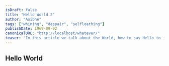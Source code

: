 ```yaml
---
isDraft: false
title: "Hello World 2"
author: "Aoibhe"
tags: ["whining", "despair", "selfloathing"]
publishDate: 1969-09-02
canonicalURL: "http://localhost/whatever/"
teaser: "In this article we talk about the World, how to say Hello to it, and why it doesn't deserve your kindness."
---
```


## Hello World